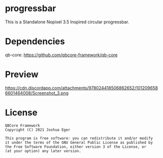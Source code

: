 # progressbar
This is a Standalone Nopixel 3.5 Inspired circular progressbar. 

# Dependencies
qb-core: https://github.com/qbcore-framework/qb-core

# Preview
https://cdn.discordapp.com/attachments/978024418506862652/1012096586601464008/Screenshot_3.png

# License

    QBCore Framework
    Copyright (C) 2021 Joshua Eger

    This program is free software: you can redistribute it and/or modify
    it under the terms of the GNU General Public License as published by
    the Free Software Foundation, either version 3 of the License, or
    (at your option) any later version.
